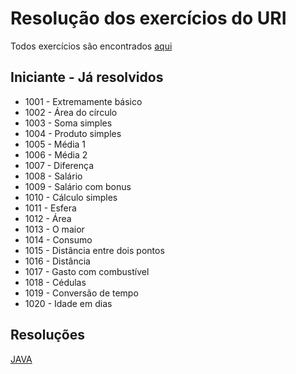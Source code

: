 # Resolução dos exercícios do URI
Todos exercícios são encontrados [aqui](https://www.urionlinejudge.com.br/)
## Iniciante - Já resolvidos
- 1001 - Extremamente básico
- 1002 - Área do círculo
- 1003 - Soma simples
- 1004 - Produto simples
- 1005 - Média 1
- 1006 - Média 2
- 1007 - Diferença
- 1008 - Salário
- 1009 - Salário com bonus
- 1010 - Cálculo simples
- 1011 - Esfera 
- 1012 - Área
- 1013 - O maior
- 1014 - Consumo
- 1015 - Distância entre dois pontos
- 1016 - Distância
- 1017 - Gasto com combustível
- 1018 - Cédulas
- 1019 - Conversão de tempo
- 1020 - Idade em dias

## Resoluções
[JAVA](https://github.com/LeonEvil/Exercicios-URI/tree/master/JAVA)
